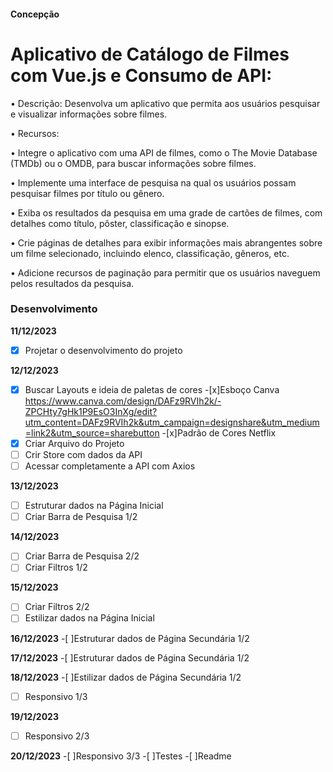 #### Concepção

# Aplicativo de Catálogo de Filmes com Vue.js e Consumo de API:

•	Descrição: Desenvolva um aplicativo que permita aos usuários pesquisar e visualizar informações sobre filmes.

•	Recursos:

•	Integre o aplicativo com uma API de filmes, como o The Movie Database (TMDb) ou o OMDB, para buscar informações sobre filmes.

•	Implemente uma interface de pesquisa na qual os usuários possam pesquisar filmes por título ou gênero.

•	Exiba os resultados da pesquisa em uma grade de cartões de filmes, com detalhes como título, pôster, classificação e sinopse.

•	Crie páginas de detalhes para exibir informações mais abrangentes sobre um filme selecionado, incluindo elenco, classificação, gêneros, etc.

•	Adicione recursos de paginação para permitir que os usuários naveguem pelos resultados da pesquisa.


### Desenvolvimento


**11/12/2023**
-[x] Projetar o desenvolvimento do projeto

**12/12/2023**
-[x] Buscar Layouts e ideia de paletas de cores
    -[x]Esboço Canva
    https://www.canva.com/design/DAFz9RVIh2k/-ZPCHty7gHk1P9EsO3InXg/edit?utm_content=DAFz9RVIh2k&utm_campaign=designshare&utm_medium=link2&utm_source=sharebutton
    -[x]Padrão de Cores Netflix
-[x] Criar Arquivo do Projeto
-[ ] Crir Store com dados da API
-[ ] Acessar completamente a API com Axios

**13/12/2023**
-[ ] Estruturar dados na Página Inicial
-[ ] Criar Barra de Pesquisa 1/2

**14/12/2023**
-[ ] Criar Barra de Pesquisa 2/2
-[ ] Criar Filtros 1/2

**15/12/2023**
-[ ] Criar Filtros 2/2
-[ ] Estilizar dados na Página Inicial

**16/12/2023**
-[ ]Estruturar dados de Página Secundária 1/2

**17/12/2023**
-[ ]Estruturar dados de Página Secundária 1/2

**18/12/2023**
-[ ]Estilizar dados de Página Secundária 1/2
-[ ] Responsivo 1/3

**19/12/2023**
-[ ] Responsivo 2/3

**20/12/2023**
-[ ]Responsivo 3/3
-[ ]Testes 
-[ ]Readme



